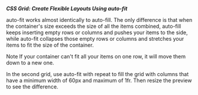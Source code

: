 ***CSS Grid: Create Flexible Layouts Using auto-fit***

auto-fit works almost identically to auto-fill. The only difference is that when the container's size exceeds the size of all the items combined, auto-fill keeps inserting empty rows or columns and pushes your items to the side, while auto-fit collapses those empty rows or columns and stretches your items to fit the size of the container.

Note
If your container can't fit all your items on one row, it will move them down to a new one.


In the second grid, use auto-fit with repeat to fill the grid with columns that have a minimum width of 60px and maximum of 1fr. Then resize the preview to see the difference.
